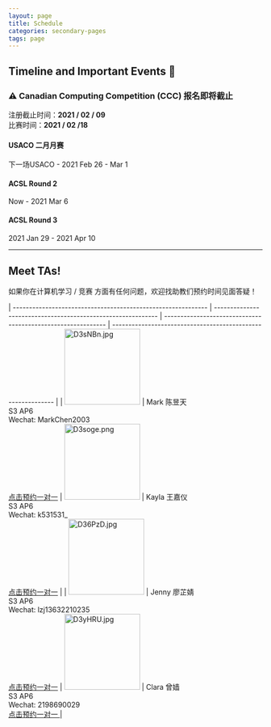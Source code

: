 ```yaml
---
layout: page
title: Schedule
categories: secondary-pages
tags: page
---
```

<link href="https://assets.calendly.com/assets/external/widget.css" rel="stylesheet">
<script src="https://assets.calendly.com/assets/external/widget.js" type="text/javascript"></script>

## Timeline and Important Events 📅

<div class="notification">
<h3>⚠ Canadian Computing Competition (CCC) 报名即将截止</h3>
<p>注册截止时间：<strong>2021 / 02 / 09</strong><br/>
比赛时间：<strong>2021 / 02 /18</strong></p>
</div>

<div class="info">
<h4>USACO 二月月赛</h4>
<p>下一场USACO - 2021 Feb 26 - Mar 1</p>
</div>

<div class="info">
<h4>ACSL Round 2</h4>
<p>Now - 2021 Mar 6</p>
</div>

<div class="info">
<h4>ACSL Round 3</h4>
<p>2021 Jan 29 - 2021 Apr 10</p>
</div>

---

## Meet TAs!

如果你在计算机学习 / 竞赛 方面有任何问题，欢迎找助教们预约时间见面答疑！

| ------------------------------------------------------------ | ------------------------------------------------------------ | ------------------------------------------------------------ | ------------------------------------------------------------ |
| <img src="https://s3.ax1x.com/2020/11/22/D3sNBn.jpg" alt="D3sNBn.jpg" border="0"  width=150px/> | Mark 陈昱天<br />S3 AP6<br />Wechat: MarkChen2003<br /><a href="" onclick="Calendly.initPopupWidget({url: 'https://calendly.com/markchenyutian/apmidterm10min'});return false;">点击预约一对一</a> | <img src="https://s3.ax1x.com/2020/11/22/D3soge.png" alt="D3soge.png" border="0" width=150px/> | Kayla 王嘉仪 <br />S3 AP6<br />Wechat: k531531_<br /><a href="" onclick="Calendly.initPopupWidget({url: 'https://calendly.com/kayla0531/10min'});return false;">点击预约一对一</a> |
| <img src="https://s3.ax1x.com/2020/11/22/D36PzD.jpg" alt="D36PzD.jpg" border="0" width=150px/> | Jenny 廖芷婧<br />S3 AP6<br />Wechat: lzj13632210235<br /><a href="" onclick="Calendly.initPopupWidget({url: 'https://calendly.com/jenny-jing/mid-term'});return false;">点击预约一对一</a> | <img src="https://s3.ax1x.com/2020/11/22/D3yHRU.jpg" alt="D3yHRU.jpg" border="0" width=150px/> | Clara 曾嫱<br />S3 AP6<br />Wechat: 2198690029<br /><a href="" onclick="Calendly.initPopupWidget({url: 'https://calendly.com/clarazq/mid-term-interview'});return false;">点击预约一对一 </a> |

